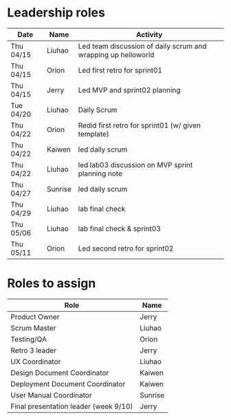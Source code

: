 # Leadership roles

| Date      | Name              | Activity                                               |
|-----------|-------------------|--------------------------------------------------------|
| Thu 04/15 | Liuhao      | Led team discussion of daily scrum and wrapping up helloworld  | 
| Thu 04/15 | Orion  | Led first retro for sprint01        | 
| Thu 04/15 | Jerry       | Led MVP and sprint02 planning                                  |
| Tue 04/20 | Liuhao      | Daily Scrum  | 
| Thu 04/22 | Orion      | Redid first retro for sprint01 (w/ given template) | 
| Thu 04/22 | Kaiwen      | led daily scrum  | 
| Thu 04/22 | Liuhao      | led lab03 discussion on MVP sprint planning note  | 
| Thu 04/27 | Sunrise      | led daily scrum  | 
| Thu 04/29 | Liuhao      | lab final check  | 
| Thu 05/06 | Liuhao      | lab final check & sprint03 | 
| Thu 05/11 | Orion      | Led second retro  for sprint02 | 


# Roles to assign

| Role         | Name                                               |
|-------------------|--------------------------------------------------------|
| Product Owner       | Jerry | 
| Scrum Master  | Liuhao      | 
| Testing/QA        | Orion  |
| Retro 3 leader    | Jerry  | 
| UX Coordinator      | Liuhao | 
| Design Document Coordinator      | Kaiwen  | 
| Deployment Document Coordinator      |Kaiwen| 
| User Manual Coordinator      | Sunrise  | 
| Final presentation leader (week 9/10)      | Jerry  | 
